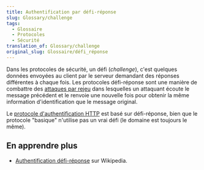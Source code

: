```yaml
---
title: Authentification par défi-réponse
slug: Glossary/challenge
tags:
  - Glossaire
  - Protocoles
  - Sécurité
translation_of: Glossary/challenge
original_slug: Glossaire/défi_réponse
---
```

<p>Dans les protocoles de sécurité, un défi (<em>challenge</em>), c'est quelques données envoyées au client par le serveur demandant des réponses différentes à chaque fois. Les protocoles défi-réponse sont une manière de combattre des <a href="https://fr.wikipedia.org/wiki/Attaque_par_rejeu">attaques par rejeu</a> dans lesquelles un attaquant écoute le message précédent et le renvoie une nouvelle fois pour obtenir la même information d'identification que le message original.</p>

<p>Le <a href="/fr/docs/Web/HTTP/Authentication">protocole d'authentification HTTP</a> est basé sur défi-réponse, bien que le protocole "basique" n'utilise pas un vrai défi (le domaine est toujours le même).</p>

<h2 id="En_apprendre_plus">En apprendre plus</h2>

<ul>
 <li><a href="https://fr.wikipedia.org/wiki/Authentification_d%C3%A9fi-r%C3%A9ponse">Authentification défi-réponse</a> sur Wikipedia.</li>
</ul>
